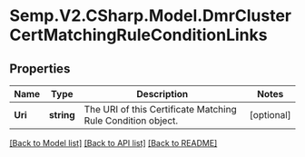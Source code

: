 # Semp.V2.CSharp.Model.DmrClusterCertMatchingRuleConditionLinks
## Properties

Name | Type | Description | Notes
------------ | ------------- | ------------- | -------------
**Uri** | **string** | The URI of this Certificate Matching Rule Condition object. | [optional] 

[[Back to Model list]](../README.md#documentation-for-models) [[Back to API list]](../README.md#documentation-for-api-endpoints) [[Back to README]](../README.md)

